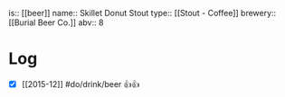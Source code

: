 is:: [[beer]]
name:: Skillet Donut Stout
type:: [[Stout - Coffee]]
brewery:: [[Burial Beer Co.]]
abv:: 8

# Log
- [x] [[2015-12]] #do/drink/beer 👍👍
